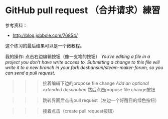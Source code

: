 # GitHub pull request （合并请求）練習

参考资料：

- http://blog.jobbole.com/76854/

这个练习的最后结果可以是一个微教程。

我的操作: 点击右边编辑按钮（像一支笔的按钮）
*You’re editing a file in a project you don’t have write access to. Submitting a change to this file will write it to a new branch in your fork deshansun/steam-maker-forum, so you can send a pull request.*
>>> 接着编辑下边的propose file change
*Add an optional extended descriotion*
>>> 然后点击propose file change按钮

>>> 跳转界面后点击pull request（左边一个好醒目的绿色按钮）

>>> 接着点击（create pull request按钮）
